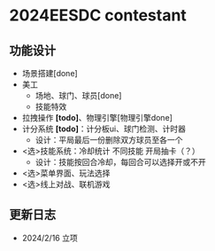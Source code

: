 # 2024EESDC contestant
## 功能设计
- 场景搭建[done]
- 美工
    - 场地、球门、球员[done]
    - 技能特效
- 拉拽操作 **[todo]**、物理引擎[物理引擎done]
- 计分系统 **[todo]**：计分板ui、球门检测、计时器
    - 设计：平局最后一份删除双方球员至各一个
- <选>技能系统：冷却统计 不同技能 开局抽卡（？）
    - 设计：技能按回合冷却，每回合可以选择开或不开
- <选>菜单界面、玩法选择
- <选>线上对战、联机游戏
## 更新日志
- 2024/2/16 立项
